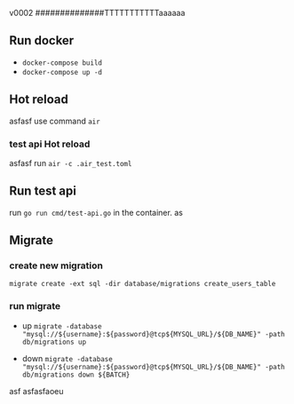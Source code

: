v0002
##############TTTTTTTTTTTaaaaaa
## Run docker

* `docker-compose build`
* `docker-compose up -d`

## Hot reload
asfasf
use command `air`

### test api Hot reload

asfasf
run `air -c .air_test.toml`

## Run test api

run `go run cmd/test-api.go` in the container.
as
## Migrate

### create new migration

`migrate create -ext sql -dir database/migrations create_users_table`

### run migrate
- up
`migrate -database "mysql://${username}:${password}@tcp${MYSQL_URL}/${DB_NAME}" -path db/migrations up`


- down
`migrate -database "mysql://${username}:${password}@tcp${MYSQL_URL}/${DB_NAME}" -path db/migrations down ${BATCH}`


asf
asfasfaoeu